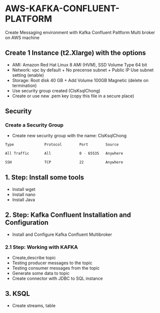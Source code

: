 # AWS-KAFKA-CONFLUENT-PLATFORM
Create Messaging environment with Kafka Confluent Paltform Multi broker on AWS machine


## Create 1 Instance (t2.Xlarge) with the options
* AMI: Amazon Red Hat Linux 8 AMI (HVM), SSD Volume Type 64 bit
* Network: vpc by default + No precense subnet + Public IP Use subnet  setting (enable)
* Storage: Root disk 40 GB + Add Volume 100GB Magnetic (delete on termination)
* Use security group created (ClsKsqlChong)
* Create or use new .pem key (copy this file in a secure place)

## Security

### Create a Security Group

* Create new security group with the name: ClsKsqlChong
```bash
Type              Protocol        Port        Source

All Traffic       All             0 - 65535   Anywhere   

SSH               TCP             22          Anywhere
```

## 1. Step: Install some tools
  * Install wget
  * Install nano
  * Install Java

## 2. Step: Kafka Confluent Installation and Configuration
  * Install and Configure Kafka Confluent Multibroker 
  
### 2.1 Step: Working with KAFKA
  *  Create,describe topic
  *  Testing producer messages to the topic
  *  Testing consumer messages from the topic
  *  Generate some data to topic
  *  Create connector with JDBC to SQL instance
  
## 3. KSQL
  * Create streams, table
 

